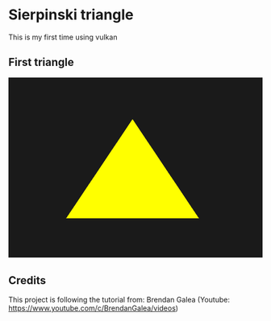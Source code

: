 # Sierpinski triangle
This is my first time using vulkan

## First triangle
<img src="Image/triangle.png" />

## Credits

This project is following the tutorial from: Brendan Galea
(Youtube: https://www.youtube.com/c/BrendanGalea/videos)